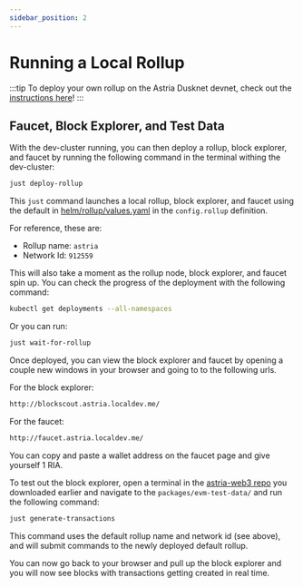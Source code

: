 ```yaml
---
sidebar_position: 2
---
```


# Running a Local Rollup

:::tip
To deploy your own rollup on the Astria Dusknet devnet, check out the
[instructions here](/docs/dusknet/overview/)!
:::

## Faucet, Block Explorer, and Test Data

With the dev-cluster running, you can then deploy a rollup, block explorer, and
faucet by running the following command in the terminal withing the dev-cluster:

```sh
just deploy-rollup
```

This `just` command launches a local rollup, block explorer, and faucet using
the default in
[helm/rollup/values.yaml](https://github.com/astriaorg/dev-cluster/blob/main/helm/rollup/values.yaml)
in the `config.rollup` definition.

For reference, these are:
- Rollup name: `astria`
- Network Id: `912559`

This will also take a moment as the rollup node, block explorer, and faucet spin
up. You can check the progress of the deployment with the following command:

```bash
kubectl get deployments --all-namespaces
```

Or you can run:

```bash
just wait-for-rollup
```

Once deployed, you can view the block explorer and faucet by opening a couple
new windows in your browser and going to to the following urls.

For the block explorer:

```txt
http://blockscout.astria.localdev.me/
```

For the faucet:

```txt
http://faucet.astria.localdev.me/
```

You can copy and paste a wallet address on the faucet page and give yourself 1
RIA.

To test out the block explorer, open a terminal in the [astria-web3
repo](https://github.com/astriaorg/astria-web3/tree/main) you downloaded earlier
and navigate to the `packages/evm-test-data/` and run the following command:

```sh
just generate-transactions
```

This command uses the default rollup name and network id (see above), and will
submit commands to the newly deployed default rollup.

You can now go back to your browser and pull up the block explorer and you will
now see blocks with transactions getting created in real time.
